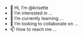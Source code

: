 - 👋 Hi, I’m @krisette
- 👀 I’m interested in ...
- 🌱 I’m currently learning ...
- 💞️ I’m looking to collaborate on ...
- 📫 How to reach me ...

<!---
krisette/krisette is a ✨ special ✨ repository because its `README.md` (this file) appears on your GitHub profile.
You can click the Preview link to take a look at your changes.
--->
